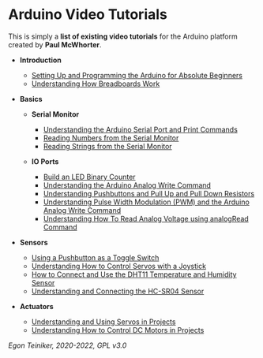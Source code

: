 # Arduino Video Tutorials

This is simply a **list of existing video tutorials** for the Arduino platform created by **Paul McWhorter**.

* **Introduction**
    * [Setting Up and Programming the Arduino for Absolute Beginners](https://youtu.be/fJWR7dBuc18)
    * [Understanding How Breadboards Work](https://youtu.be/CfdaJ4z4u4w)

* **Basics**
    * **Serial Monitor**
        * [Understanding the Arduino Serial Port and Print Commands](https://youtu.be/b5kndEtAKl8)
        * [Reading Numbers from the Serial Monitor](https://youtu.be/7aP5KL5clWA)
        * [Reading Strings from the Serial Monitor](https://youtu.be/MAnAc_t0OrM)

    * **IO Ports**
        * [Build an LED Binary Counter](https://youtu.be/Lg39qKrdySU)
        * [Understanding the Arduino Analog Write Command](https://youtu.be/6CRhpUV92ww)
        * [Understanding Pushbuttons and Pull Up and Pull Down Resistors](https://youtu.be/AgQW81zzR18)
        * [Understanding Pulse Width Modulation (PWM) and the Arduino Analog Write Command](https://youtu.be/YfV-vYT3yfQ)
        * [Understanding How To Read Analog Voltage using analogRead Command](https://youtu.be/5TitZmA66bI)

* **Sensors**
    * [Using a Pushbutton as a Toggle Switch](https://youtu.be/aMato4olzi8)
    * [Understanding How to Control Servos with a Joystick](https://youtu.be/KCdoRDDLWgo)
    * [How to Connect and Use the DHT11 Temperature and Humidity Sensor](https://youtu.be/-AvF2TsB2GI)
    * [Understanding and Connecting the HC-SR04 Sensor](https://youtu.be/M-UKXCUI0rE)

* **Actuators**
    * [Understanding and Using Servos in Projects](https://youtu.be/aFHu65LiFok)
    * [Understanding How to Control DC Motors in Projects](https://youtu.be/fPLEncYrl4Q)

*Egon Teiniker, 2020-2022, GPL v3.0* 



